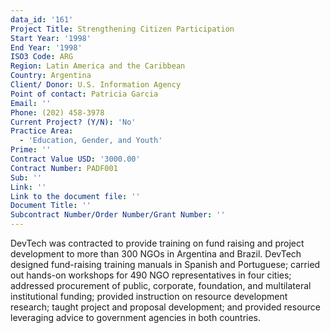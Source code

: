 ```yaml
---
data_id: '161'
Project Title: Strengthening Citizen Participation
Start Year: '1998'
End Year: '1998'
ISO3 Code: ARG
Region: Latin America and the Caribbean
Country: Argentina
Client/ Donor: U.S. Information Agency
Point of contact: Patricia Garcia
Email: ''
Phone: (202) 458-3978
Current Project? (Y/N): 'No'
Practice Area:
  - 'Education, Gender, and Youth'
Prime: ''
Contract Value USD: '3000.00'
Contract Number: PADF001
Sub: ''
Link: ''
Link to the document file: ''
Document Title: ''
Subcontract Number/Order Number/Grant Number: ''
---
```

DevTech was contracted to provide training on fund raising and project development to more than 300 NGOs in Argentina and Brazil. DevTech designed fund-raising training manuals in Spanish and Portuguese; carried out hands-on workshops for 490 NGO representatives in four cities; addressed procurement of public, corporate, foundation, and multilateral institutional funding; provided instruction on resource development research; taught project and proposal development; and provided resource leveraging advice to government agencies in both countries.